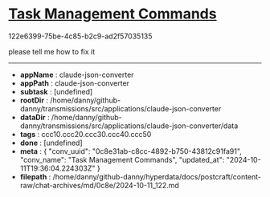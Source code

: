 # [Task Management Commands](https://claude.ai/chat/0c8e31ab-c8cc-4892-b750-43812c91fa91)

122e6399-75be-4c85-b2c9-ad2f57035135

please tell me how to fix it

---

* **appName** : claude-json-converter
* **appPath** : claude-json-converter
* **subtask** : [undefined]
* **rootDir** : /home/danny/github-danny/transmissions/src/applications/claude-json-converter
* **dataDir** : /home/danny/github-danny/transmissions/src/applications/claude-json-converter/data
* **tags** : ccc10.ccc20.ccc30.ccc40.ccc50
* **done** : [undefined]
* **meta** : {
  "conv_uuid": "0c8e31ab-c8cc-4892-b750-43812c91fa91",
  "conv_name": "Task Management Commands",
  "updated_at": "2024-10-11T19:36:04.224303Z"
}
* **filepath** : /home/danny/github-danny/hyperdata/docs/postcraft/content-raw/chat-archives/md/0c8e/2024-10-11_122.md